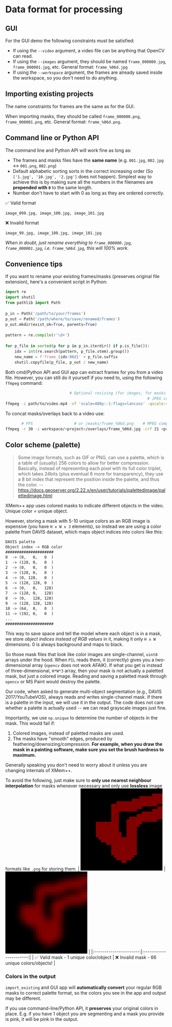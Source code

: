 # Data format for processing
## GUI
For the GUI demo the following constraints must be satisfied:
- If using the `--video` argument, a video file can be anything that OpenCV can read.
- If using the `--images` argument, they should be named `frame_000000.jpg`, `frame_000001.jpg`, etc. General format: `frame_%06d.jpg`
- If using the `--workspace` argument, the frames are already saved inside the workspace, so you don't need to do anything.

## Importing existing projects

The name constraints for frames are the same as for the GUI.

When importing masks, they should be called `frame_000000.png`, `frame_000001.png`, etc. General format: `frame_%06d.png`.

## Command line or Python API

The command line and Python API will work fine as long as:
- The frames and masks files have the **same name** (e.g. `001.jpg`, `002.jpg` <-> `001.png`, `002.png`)
- Default alphabetic sorting sorts in the correct increasing order (So `['1.jpg', '10.jpg', '2.jpg']` does not happen). Simplest way to achieve this is by making sure all the numbers in the filenames are **prepended with `0`** to the same length.
- Number don't have to start with 0 as long as they are ordered correctly.

✅ Valid format

```
image_099.jpg, image_100.jpg, image_101.jpg
```

❌ Invalid format

```
image_99.jpg, image_100.jpg, image_101.jpg
```

_When in doubt, just rename everything to `frame_000000.jpg`, `frame_000001.jpg`, i.e. `frame_%06d.jpg`, this will 100% work._

## Convenience tips

If you want to rename your existing frames/masks (preserves original file extension), here's a convenient script in Python:
```Python
import re
import shutil
from pathlib import Path

p_in = Path('/path/to/your/frames')
p_out = Path('/path/where/to/save/renamed/frames')
p_out.mkdir(exist_ok=True, parents=True)

pattern = re.compile(r'\d+')

for p_file in sorted(p for p in p_in.iterdir() if p.is_file()):
    idx = int(re.search(pattern, p_file.stem).group())
    new_name = f'frame_{idx:06d}' + p_file.suffix
    shutil.copyfile(p_file, p_out / new_name)
```

Both cmd/Python API and GUI app can extract frames for you from a video file. However, you can still do it yourself if you need to, using the following `ffmpeg` command:
```Bash
                            # Optional resizing (for images, for masks use `flags=neighbor`)
                                                              # JPEG compression quality (0-51), better->worse, 0 lossless
ffmpeg -i path/to/video.mp4 -vf 'scale=480p:-1:flags=lanczos' -qscale:v 2 existing_output_dir/frame_%06d.jpg  # use .png for masks
```

To concat masks/overlays back to a video use:

```Bash                  
       # FPS                  # or /masks/frame_%06d.png    # MPEG compression quality (0-51), better->worse, 21 is good quality
ffmpeg -r 30 -i workspace/<project>/overlays/frame_%06d.jpg -crf 21 <project>_overlay.mp4
```

## Color scheme (palette)

> Some image formats, such as GIF or PNG, can use a palette, which is a table of (usually) 256 colors to allow for better compression. Basically, instead of representing each pixel with its full color triplet, which takes 24bits (plus eventual 8 more for transparency), they use a 8 bit index that represent the position inside the palette, and thus the color.
-- https://docs.geoserver.org/2.22.x/en/user/tutorials/palettedimage/palettedimage.html

XMem++ app uses colored masks to indicate different objects in the video. Unique color = unique object.

However, storing a mask with 5-10 unique colors as an RGB image is expensive (you have `H x W x 3` elements), so instead we are using a color palette from DAVIS dataset, which maps object indices into colors like this:
```
DAVIS palette
Object index -> RGB color
#####################
0  -> (0,   0,   0  )
1  -> (128, 0,   0  )
2  -> (0,   0,   0  )
3  -> (128, 0,   0  )
4  -> (0, 128,   0  )
5  -> (128, 128, 0  )
6  -> (0,   0,   128)
7  -> (128, 0,   128)
8  -> (0,   128, 128)
9  -> (128, 128, 128)
10 -> (64,  0,   0  )
11 -> (192, 0,   0  )
...
#####################
```
This way to save space and tell the model where each object is in a mask, we store _object indices instead of RGB values_ in it, making it only `H x W` dimensions. 0 is always background and maps to black.

So those mask files that look like color images are single-channel, `uint8` arrays under the hood. When `PIL` reads them, it (correctly) gives you a two-dimensional array (`opencv` does not work AFAIK). If what you get is instead of three-dimensional, `H*W*3` array, then your mask is not actually a paletted mask, but just a colored image. Reading and saving a paletted mask through `opencv` or MS Paint would destroy the palette.

Our code, when asked to generate multi-object segmentation (e.g., DAVIS 2017/YouTubeVOS), always reads and writes single-channel mask. If there is a palette in the input, we will use it in the output. The code does not care whether a palette is actually used -- we can read grayscale images just fine.

Importantly, we use `np.unique` to determine the number of objects in the mask. This would fail if:

1. Colored images, instead of paletted masks are used.
2. The masks have "smooth" edges, produced by feathering/downsizing/compression. **For example, when you draw the mask in a painting software, make sure you set the brush hardness to maximum.**

Generally speaking you don't need to worry about it unless you are changing internals of XMem++.

To avoid the following, just make sure to **only use nearest neighbour interpolation** for masks whenever necessary and only use **lossless** image formats like `.png` for storing them.
| ![Image 1](resources/good_mask_256.png) | ![Image 2](resources/bad_mask_256.png) |
|:----------------------:|:----------------------:|
|   ✅ Valid mask - 1 unique color/object  |   ❌ Invalid mask - 66 unique colors/objects!  |


### Colors in the output

`import_existing` and GUI app will **automatically convert** your regular RGB masks to correct palette format, so the colors you see in the app and output may be different.

If you use command-line/Python API, it **preserves** your original colors in place. E.g. if you have 1 object you are segmenting and a mask you provide is pink, it will be pink in the output.
